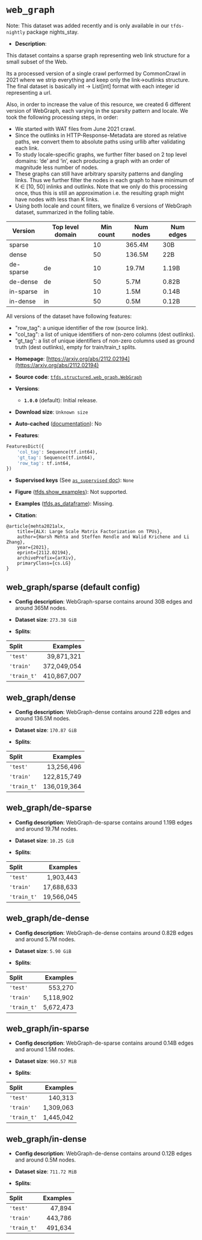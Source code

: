 <div itemscope itemtype="http://schema.org/Dataset">
  <div itemscope itemprop="includedInDataCatalog" itemtype="http://schema.org/DataCatalog">
    <meta itemprop="name" content="TensorFlow Datasets" />
  </div>
  <meta itemprop="name" content="web_graph" />
  <meta itemprop="description" content="This dataset contains a sparse graph representing web link structure for a&#10;small subset of the Web.&#10;&#10;Its a processed version of a single crawl performed by CommonCrawl in 2021&#10;where we strip everything and keep only the link-&gt;outlinks structure.&#10;The final dataset is basically int -&gt; List[int] format with each integer id&#10;representing a url.&#10;&#10;Also, in order to increase the value of this resource, we created 6 different&#10;version of WebGraph, each varying in the sparsity pattern and locale. We took&#10;the following processing steps, in order:&#10;&#10;- We started with WAT files from June 2021 crawl.&#10;- Since the outlinks in HTTP-Response-Metadata are stored as relative paths, we&#10;convert them to absolute paths using urllib after validating each link.&#10;- To study locale-specific graphs, we further filter based on 2 top level&#10;domains: ‘de’ and ‘in’, each producing a graph with an order of magnitude less&#10;number of nodes.&#10;- These graphs can still have arbitrary sparsity patterns and dangling links.&#10;Thus we further filter the nodes in each graph to have minimum of K ∈ [10, 50]&#10;inlinks and outlinks. Note that we only do this processing once, thus this is&#10;still an approximation i.e. the resulting graph might have nodes with less than&#10;K links.&#10;- Using both locale and count filters, we finalize 6 versions of WebGraph&#10;dataset, summarized in the folling table.&#10;&#10;| Version      | Top level domain | Min count | Num nodes | Num edges |&#10;| -----------  | ---------------- | --------- | --------- | --------- |&#10;| sparse       |                  | 10        | 365.4M    | 30B       |&#10;| dense        |                  | 50        | 136.5M    | 22B       |&#10;| de-sparse    | de               | 10        | 19.7M     | 1.19B     |&#10;| de-dense     | de               | 50        | 5.7M      | 0.82B     |&#10;| in-sparse    | in               | 10        | 1.5M      | 0.14B     |&#10;| in-dense     | in               | 50        | 0.5M      | 0.12B     |&#10;&#10;All versions of the dataset have following features:&#10;&#10;- &quot;row_tag&quot;: a unique identifier of the row (source link).&#10;- &quot;col_tag&quot;: a list of unique identifiers of non-zero columns (dest outlinks).&#10;- &quot;gt_tag&quot;: a list of unique identifiers of non-zero columns used as ground&#10;truth (dest outlinks), empty for train/train_t splits.&#10;&#10;To use this dataset:&#10;&#10;```python&#10;import tensorflow_datasets as tfds&#10;&#10;ds = tfds.load(&#x27;web_graph&#x27;, split=&#x27;train&#x27;)&#10;for ex in ds.take(4):&#10;  print(ex)&#10;```&#10;&#10;See [the guide](https://www.tensorflow.org/datasets/overview) for more&#10;informations on [tensorflow_datasets](https://www.tensorflow.org/datasets).&#10;&#10;" />
  <meta itemprop="url" content="https://www.tensorflow.org/datasets/catalog/web_graph" />
  <meta itemprop="sameAs" content="https://arxiv.org/abs/2112.02194" />
  <meta itemprop="citation" content="@article{mehta2021alx,&#10;    title={ALX: Large Scale Matrix Factorization on TPUs},&#10;    author={Harsh Mehta and Steffen Rendle and Walid Krichene and Li Zhang},&#10;    year={2021},&#10;    eprint={2112.02194},&#10;    archivePrefix={arXiv},&#10;    primaryClass={cs.LG}&#10;}" />
</div>

# `web_graph`


Note: This dataset was added recently and is only available in our
`tfds-nightly` package
<span class="material-icons" title="Available only in the tfds-nightly package">nights_stay</span>.

*   **Description**:

This dataset contains a sparse graph representing web link structure for a small
subset of the Web.

Its a processed version of a single crawl performed by CommonCrawl in 2021 where
we strip everything and keep only the link->outlinks structure. The final
dataset is basically int -> List[int] format with each integer id representing a
url.

Also, in order to increase the value of this resource, we created 6 different
version of WebGraph, each varying in the sparsity pattern and locale. We took
the following processing steps, in order:

-   We started with WAT files from June 2021 crawl.
-   Since the outlinks in HTTP-Response-Metadata are stored as relative paths,
    we convert them to absolute paths using urllib after validating each link.
-   To study locale-specific graphs, we further filter based on 2 top level
    domains: ‘de’ and ‘in’, each producing a graph with an order of magnitude
    less number of nodes.
-   These graphs can still have arbitrary sparsity patterns and dangling links.
    Thus we further filter the nodes in each graph to have minimum of K ∈ [10,
    50] inlinks and outlinks. Note that we only do this processing once, thus
    this is still an approximation i.e. the resulting graph might have nodes
    with less than K links.
-   Using both locale and count filters, we finalize 6 versions of WebGraph
    dataset, summarized in the folling table.

Version   | Top level domain | Min count | Num nodes | Num edges
--------- | ---------------- | --------- | --------- | ---------
sparse    |                  | 10        | 365.4M    | 30B
dense     |                  | 50        | 136.5M    | 22B
de-sparse | de               | 10        | 19.7M     | 1.19B
de-dense  | de               | 50        | 5.7M      | 0.82B
in-sparse | in               | 10        | 1.5M      | 0.14B
in-dense  | in               | 50        | 0.5M      | 0.12B

All versions of the dataset have following features:

-   "row_tag": a unique identifier of the row (source link).
-   "col_tag": a list of unique identifiers of non-zero columns (dest outlinks).
-   "gt_tag": a list of unique identifiers of non-zero columns used as ground
    truth (dest outlinks), empty for train/train_t splits.

*   **Homepage**:
    [https://arxiv.org/abs/2112.02194](https://arxiv.org/abs/2112.02194)

*   **Source code**:
    [`tfds.structured.web_graph.WebGraph`](https://github.com/tensorflow/datasets/tree/master/tensorflow_datasets/structured/web_graph/web_graph.py)

*   **Versions**:

    *   **`1.0.0`** (default): Initial release.

*   **Download size**: `Unknown size`

*   **Auto-cached**
    ([documentation](https://www.tensorflow.org/datasets/performances#auto-caching)):
    No

*   **Features**:

```python
FeaturesDict({
    'col_tag': Sequence(tf.int64),
    'gt_tag': Sequence(tf.int64),
    'row_tag': tf.int64,
})
```

*   **Supervised keys** (See
    [`as_supervised` doc](https://www.tensorflow.org/datasets/api_docs/python/tfds/load#args)):
    `None`

*   **Figure**
    ([tfds.show_examples](https://www.tensorflow.org/datasets/api_docs/python/tfds/visualization/show_examples)):
    Not supported.

*   **Examples**
    ([tfds.as_dataframe](https://www.tensorflow.org/datasets/api_docs/python/tfds/as_dataframe)):
    Missing.

*   **Citation**:

```
@article{mehta2021alx,
    title={ALX: Large Scale Matrix Factorization on TPUs},
    author={Harsh Mehta and Steffen Rendle and Walid Krichene and Li Zhang},
    year={2021},
    eprint={2112.02194},
    archivePrefix={arXiv},
    primaryClass={cs.LG}
}
```


## web_graph/sparse (default config)

*   **Config description**: WebGraph-sparse contains around 30B edges and around
    365M nodes.

*   **Dataset size**: `273.38 GiB`

*   **Splits**:

Split       | Examples
:---------- | ----------:
`'test'`    | 39,871,321
`'train'`   | 372,049,054
`'train_t'` | 410,867,007

## web_graph/dense

*   **Config description**: WebGraph-dense contains around 22B edges and around
    136.5M nodes.

*   **Dataset size**: `170.87 GiB`

*   **Splits**:

Split       | Examples
:---------- | ----------:
`'test'`    | 13,256,496
`'train'`   | 122,815,749
`'train_t'` | 136,019,364

## web_graph/de-sparse

*   **Config description**: WebGraph-de-sparse contains around 1.19B edges and
    around 19.7M nodes.

*   **Dataset size**: `10.25 GiB`

*   **Splits**:

Split       | Examples
:---------- | ---------:
`'test'`    | 1,903,443
`'train'`   | 17,688,633
`'train_t'` | 19,566,045

## web_graph/de-dense

*   **Config description**: WebGraph-de-dense contains around 0.82B edges and
    around 5.7M nodes.

*   **Dataset size**: `5.90 GiB`

*   **Splits**:

Split       | Examples
:---------- | --------:
`'test'`    | 553,270
`'train'`   | 5,118,902
`'train_t'` | 5,672,473

## web_graph/in-sparse

*   **Config description**: WebGraph-de-sparse contains around 0.14B edges and
    around 1.5M nodes.

*   **Dataset size**: `960.57 MiB`

*   **Splits**:

Split       | Examples
:---------- | --------:
`'test'`    | 140,313
`'train'`   | 1,309,063
`'train_t'` | 1,445,042

## web_graph/in-dense

*   **Config description**: WebGraph-de-dense contains around 0.12B edges and
    around 0.5M nodes.

*   **Dataset size**: `711.72 MiB`

*   **Splits**:

Split       | Examples
:---------- | -------:
`'test'`    | 47,894
`'train'`   | 443,786
`'train_t'` | 491,634
